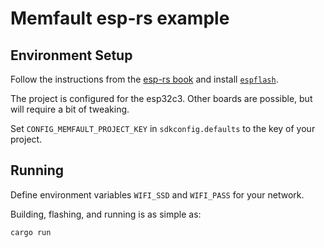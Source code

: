 # Memfault esp-rs example

## Environment Setup

Follow the instructions from the [esp-rs book](https://esp-rs.github.io/book/installation/index.html) and
install [`espflash`](https://esp-rs.github.io/book/tooling/espflash.html).

The project is configured for the esp32c3. Other boards are possible, but will require a bit of tweaking.

Set `CONFIG_MEMFAULT_PROJECT_KEY` in `sdkconfig.defaults` to the key of your project.

## Running

Define environment variables `WIFI_SSD` and `WIFI_PASS` for your network.

Building, flashing, and running is as simple as:

```bash
cargo run
```